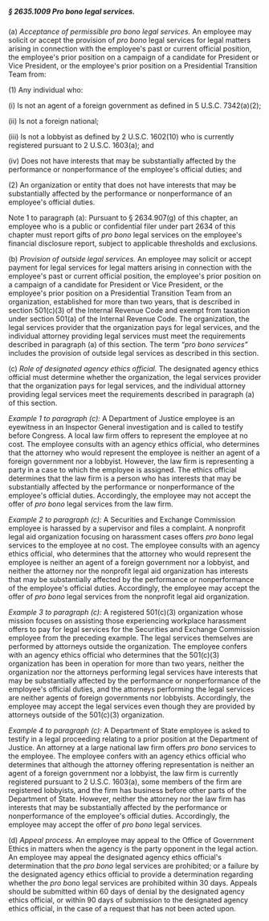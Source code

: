 ##### § 2635.1009 Pro bono legal services. #####

(a) *Acceptance of permissible pro bono legal services.* An employee may solicit or accept the provision of *pro bono* legal services for legal matters arising in connection with the employee's past or current official position, the employee's prior position on a campaign of a candidate for President or Vice President, or the employee's prior position on a Presidential Transition Team from:

(1) Any individual who:

(i) Is not an agent of a foreign government as defined in 5 U.S.C. 7342(a)(2);

(ii) Is not a foreign national;

(iii) Is not a lobbyist as defined by 2 U.S.C. 1602(10) who is currently registered pursuant to 2 U.S.C. 1603(a); and

(iv) Does not have interests that may be substantially affected by the performance or nonperformance of the employee's official duties; and

(2) An organization or entity that does not have interests that may be substantially affected by the performance or nonperformance of an employee's official duties.

Note 1 to paragraph (a): Pursuant to § 2634.907(g) of this chapter, an employee who is a public or confidential filer under part 2634 of this chapter must report gifts of *pro bono* legal services on the employee's financial disclosure report, subject to applicable thresholds and exclusions.

(b) *Provision of outside legal services.* An employee may solicit or accept payment for legal services for legal matters arising in connection with the employee's past or current official position, the employee's prior position on a campaign of a candidate for President or Vice President, or the employee's prior position on a Presidential Transition Team from an organization, established for more than two years, that is described in section 501(c)(3) of the Internal Revenue Code and exempt from taxation under section 501(a) of the Internal Revenue Code. The organization, the legal services provider that the organization pays for legal services, and the individual attorney providing legal services must meet the requirements described in paragraph (a) of this section. The term “*pro bono services”* includes the provision of outside legal services as described in this section.

(c) *Role of designated agency ethics official.* The designated agency ethics official must determine whether the organization, the legal services provider that the organization pays for legal services, and the individual attorney providing legal services meet the requirements described in paragraph (a) of this section.

*Example 1 to paragraph (c):* A Department of Justice employee is an eyewitness in an Inspector General investigation and is called to testify before Congress. A local law firm offers to represent the employee at no cost. The employee consults with an agency ethics official, who determines that the attorney who would represent the employee is neither an agent of a foreign government nor a lobbyist. However, the law firm is representing a party in a case to which the employee is assigned. The ethics official determines that the law firm is a person who has interests that may be substantially affected by the performance or nonperformance of the employee's official duties. Accordingly, the employee may not accept the offer of *pro bono* legal services from the law firm.

*Example 2 to paragraph (c):* A Securities and Exchange Commission employee is harassed by a supervisor and files a complaint. A nonprofit legal aid organization focusing on harassment cases offers *pro bono* legal services to the employee at no cost. The employee consults with an agency ethics official, who determines that the attorney who would represent the employee is neither an agent of a foreign government nor a lobbyist, and neither the attorney nor the nonprofit legal aid organization has interests that may be substantially affected by the performance or nonperformance of the employee's official duties. Accordingly, the employee may accept the offer of *pro bono* legal services from the nonprofit legal aid organization.

*Example 3 to paragraph (c):* A registered 501(c)(3) organization whose mission focuses on assisting those experiencing workplace harassment offers to pay for legal services for the Securities and Exchange Commission employee from the preceding example. The legal services themselves are performed by attorneys outside the organization. The employee confers with an agency ethics official who determines that the 501(c)(3) organization has been in operation for more than two years, neither the organization nor the attorneys performing legal services have interests that may be substantially affected by the performance or nonperformance of the employee's official duties, and the attorneys performing the legal services are neither agents of foreign governments nor lobbyists. Accordingly, the employee may accept the legal services even though they are provided by attorneys outside of the 501(c)(3) organization.

*Example 4 to paragraph (c):* A Department of State employee is asked to testify in a legal proceeding relating to a prior position at the Department of Justice. An attorney at a large national law firm offers *pro bono* services to the employee. The employee confers with an agency ethics official who determines that although the attorney offering representation is neither an agent of a foreign government nor a lobbyist, the law firm is currently registered pursuant to 2 U.S.C. 1603(a), some members of the firm are registered lobbyists, and the firm has business before other parts of the Department of State. However, neither the attorney nor the law firm has interests that may be substantially affected by the performance or nonperformance of the employee's official duties. Accordingly, the employee may accept the offer of *pro bono* legal services.

(d) *Appeal process.* An employee may appeal to the Office of Government Ethics in matters when the agency is the party opponent in the legal action. An employee may appeal the designated agency ethics official's determination that the *pro bono* legal services are prohibited; or a failure by the designated agency ethics official to provide a determination regarding whether the *pro bono* legal services are prohibited within 30 days. Appeals should be submitted within 60 days of denial by the designated agency ethics official, or within 90 days of submission to the designated agency ethics official, in the case of a request that has not been acted upon.
